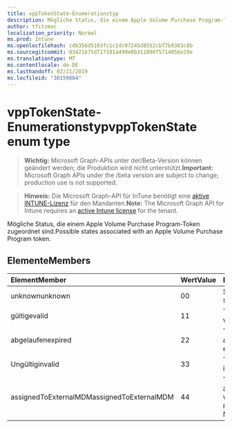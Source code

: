 ```yaml
---
title: vppTokenState-Enumerationstyp
description: Mögliche Status, die einem Apple Volume Purchase Program-Token zugeordnet sind.
author: tfitzmac
localization_priority: Normal
ms.prod: Intune
ms.openlocfilehash: cdb356d5103fc1c1dc07245d8552cb77b9383c8b
ms.sourcegitcommit: 03421b75d717101a499e0b311890f5714056e29e
ms.translationtype: MT
ms.contentlocale: de-DE
ms.lasthandoff: 02/21/2019
ms.locfileid: "30159864"
---
```

# <a name="vpptokenstate-enum-type"></a><span data-ttu-id="af037-103">vppTokenState-Enumerationstyp</span><span class="sxs-lookup"><span data-stu-id="af037-103">vppTokenState enum type</span></span>

> <span data-ttu-id="af037-104">**Wichtig:** Microsoft Graph-APIs unter der/Beta-Version können geändert werden; die Produktion wird nicht unterstützt.</span><span class="sxs-lookup"><span data-stu-id="af037-104">**Important:** Microsoft Graph APIs under the /beta version are subject to change; production use is not supported.</span></span>

> <span data-ttu-id="af037-105">**Hinweis:** Die Microsoft Graph-API für InTune benötigt eine [aktive INTUNE-Lizenz](https://go.microsoft.com/fwlink/?linkid=839381) für den Mandanten.</span><span class="sxs-lookup"><span data-stu-id="af037-105">**Note:** The Microsoft Graph API for Intune requires an [active Intune license](https://go.microsoft.com/fwlink/?linkid=839381) for the tenant.</span></span>

<span data-ttu-id="af037-106">Mögliche Status, die einem Apple Volume Purchase Program-Token zugeordnet sind.</span><span class="sxs-lookup"><span data-stu-id="af037-106">Possible states associated with an Apple Volume Purchase Program token.</span></span>

## <a name="members"></a><span data-ttu-id="af037-107">Elemente</span><span class="sxs-lookup"><span data-stu-id="af037-107">Members</span></span>
|<span data-ttu-id="af037-108">Element</span><span class="sxs-lookup"><span data-stu-id="af037-108">Member</span></span>|<span data-ttu-id="af037-109">Wert</span><span class="sxs-lookup"><span data-stu-id="af037-109">Value</span></span>|<span data-ttu-id="af037-110">Beschreibung</span><span class="sxs-lookup"><span data-stu-id="af037-110">Description</span></span>|
|:---|:---|:---|
|<span data-ttu-id="af037-111">unknown</span><span class="sxs-lookup"><span data-stu-id="af037-111">unknown</span></span>|<span data-ttu-id="af037-112">0</span><span class="sxs-lookup"><span data-stu-id="af037-112">0</span></span>|<span data-ttu-id="af037-113">Standardzustand.</span><span class="sxs-lookup"><span data-stu-id="af037-113">Default state.</span></span>|
|<span data-ttu-id="af037-114">gültige</span><span class="sxs-lookup"><span data-stu-id="af037-114">valid</span></span>|<span data-ttu-id="af037-115">1</span><span class="sxs-lookup"><span data-stu-id="af037-115">1</span></span>|<span data-ttu-id="af037-116">Token ist gültig.</span><span class="sxs-lookup"><span data-stu-id="af037-116">Token is valid.</span></span>|
|<span data-ttu-id="af037-117">abgelaufen</span><span class="sxs-lookup"><span data-stu-id="af037-117">expired</span></span>|<span data-ttu-id="af037-118">2</span><span class="sxs-lookup"><span data-stu-id="af037-118">2</span></span>|<span data-ttu-id="af037-119">Token ist abgelaufen.</span><span class="sxs-lookup"><span data-stu-id="af037-119">Token is expired.</span></span>|
|<span data-ttu-id="af037-120">Ungültig</span><span class="sxs-lookup"><span data-stu-id="af037-120">invalid</span></span>|<span data-ttu-id="af037-121">3</span><span class="sxs-lookup"><span data-stu-id="af037-121">3</span></span>|<span data-ttu-id="af037-122">Token ist ungültig.</span><span class="sxs-lookup"><span data-stu-id="af037-122">Token is invalid.</span></span>|
|<span data-ttu-id="af037-123">assignedToExternalMDM</span><span class="sxs-lookup"><span data-stu-id="af037-123">assignedToExternalMDM</span></span>|<span data-ttu-id="af037-124">4</span><span class="sxs-lookup"><span data-stu-id="af037-124">4</span></span>|<span data-ttu-id="af037-125">Token wird von einem anderen MDM-Dienst verwaltet.</span><span class="sxs-lookup"><span data-stu-id="af037-125">Token is managed by another MDM Service.</span></span>|




